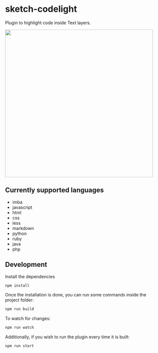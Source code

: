 # sketch-codelight

Plugin to highlight code inside Text layers.

<img width="480" src="https://raw.githubusercontent.com/somebee/sketch-codelight/master/assets/preview.png?token=AAAhEzhXruD2C_bRr7TA8zTgyfE00rU9ks5b4_SswA%3D%3D">

## Currently supported languages

* imba
* javascript
* html
* css
* less
* markdown
* python
* ruby
* java
* php

## Development

Install the dependencies

```bash
npm install
```

Once the installation is done, you can run some commands inside the project folder:

```bash
npm run build
```

To watch for changes:

```bash
npm run watch
```

Additionally, if you wish to run the plugin every time it is built:

```bash
npm run start
```
